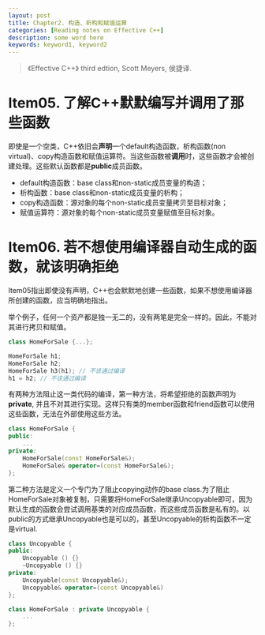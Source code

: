 ```yaml
---
layout: post
title: Chapter2. 构造、析构和赋值运算
categories: [Reading notes on Effective C++]
description: some word here
keywords: keyword1, keyword2
---
```

> 《Effective C++》 third edtion, Scott Meyers, 侯捷译.

# Item05. 了解C++默默编写并调用了那些函数
即使是一个空类，C++依旧会**声明**一个default构造函数，析构函数(non virtual)、copy构造函数和赋值运算符。当这些函数被**调用**时，这些函数才会被创建处理。这些默认函数都是**public**成员函数。

- default构造函数：base class和non-static成员变量的构造；
- 析构函数：base class和non-static成员变量的析构；
- copy构造函数：源对象的每个non-static成员变量拷贝至目标对象；
- 赋值运算符：源对象的每个non-static成员变量赋值至目标对象。

# Item06. 若不想使用编译器自动生成的函数，就该明确拒绝
Item05指出即使没有声明，C++也会默默地创建一些函数，如果不想使用编译器所创建的函数，应当明确地指出。

举个例子，任何一个资产都是独一无二的，没有两笔是完全一样的。因此，不能对其进行拷贝和赋值。
```cpp
class HomeForSale {...};

HomeForSale h1;
HomeForSale h2;
HomeForSale h3(h1); // 不该通过编译
h1 = h2; // 不该通过编译
```

有两种方法阻止这一类代码的编译，第一种方法，将希望拒绝的函数声明为**private**, 并且不对其进行实现。这样只有类的member函数和friend函数可以使用这些函数，无法在外部使用这些方法。

```cpp
class HomeForSale {
public:
    ...
private:
    HomeForSale(const HomeForSale&);
    HomeForSale& operator=(const HomeForSale&);
};
```

第二种方法是定义一个专门为了阻止copying动作的base class.为了阻止HomeForSale对象被复制，只需要将HomeForSale继承Uncopyable即可，因为默认生成的函数会尝试调用基类的对应成员函数，而这些成员函数是私有的。以public的方式继承Uncopyable也是可以的，甚至Uncopyable的析构函数不一定是virtual.

```cpp
class Uncopyable {
public:
    Uncopyable () {}
    ~Uncopyable () {}
private:
    Uncopyable(const Uncopyable&);
    Uncopyable& operator=(const Uncopyable&)
};

class HomeForSale : private Uncopyable {
    ...
};
```